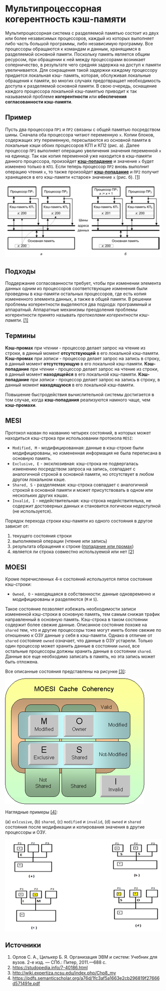 # Мультипроцессорная когерентность кэш-памяти

Мультипроцессорная система с разделяемой памятью состоит из двух или более независимых процессоров, каждый из которых выполняет либо часть большой программы, либо независимую программу. Все процессоры обращаются к командам и данным, хранящимся в разделяемой основной памяти. Поскольку память является общим ресурсом, при обращении к ней между процессорами возникает соперничество, в результате чего средняя задержка на доступ к памяти увеличивается. Для сокращения такой задержки каждому процессору придается локальная кэш-
память, которая, обслуживая локальные обращения к памяти, во многих случаях предотвращает необходимость доступа к разделяемой основной памяти. В свою очередь, оснащение каждого процессора локальной кэш-памятью приводит к так называемой проблеме **когерентности** или **обеспечения согласованности кэш-памяти**.

## Пример

Пусть два процессора `ПР1` и `ПР2` связаны с общей памятью посредством шины. Сначала оба процессора читают переменную `x`. Копии блоков,
содержащих эту переменную, пересылаются из основной памяти в локальные кэши обоих процессоров КП1 и КП2 (рис. а). Далее процессор `ПР1` выполняет операцию увеличения значения переменной `x` на единицу. Так как копия переменной уже находится в кэш-памяти данного процессора, произойдет [**кэш-попадание**](#термины) и значение `x` будет изменено только в `КП1`. Если теперь процессор `ПР2` вновь выполнит операцию чтения `x`, то также произойдет [**кэш-попадание**](#термины) и `ПР2` получит хранящееся в его кэш-памяти «старое» значение `x` (рис. б). [[1]](#источники)

![Иллюстрация проблемы когерентности памяти](images/1.png)

## Подходы

Поддержание согласованности требует, чтобы при изменении элемента данных одним из процессоров соответствующие изменения были проведены в кэш-памяти остальных процессоров, где есть копия измененного элемента данных, а также в общей памяти. В решении проблемы когерентности выделяются два подхода: программный и аппаратный. Аппаратные механизмы преодоления проблемы когерентности принято называть _протоколами когерентности кэш-памяти_. [[1]](#источники)

## Термины

**Кэш-промах** при _чтении_ - процессор делает запрос на чтение из строки, в данный момент **отсутствующей** в его локальной кэш-памяти.
**Кэш-промах** при _записи_ - процессор делает запрос на запись в строку, в данный момент **отсутствующую** в его локальной кэш-памяти.
**Кэш-попадание** при _чтении_ - процессор делает запрос на чтение из строки, в данный момент **находящейся** в его локальной кэш-памяти.
**Кэш-попадание** при _записи_ - процессор делает запрос на запись в строку, в данный момент **находящуюся** в его локальной кэш-памяти.

Повышение быстродействия вычислительной системы достигается в том случае, когда **кэш-попадания** реализуются намного чаще, чем **кэш-промахи**.

## MESI

Протокол назван по названию четырех состояний, в которых может находиться кэш-строка при использовании протокола `MESI`:

* `Modified, M` - модифицированная: данные в кэш-строке были модифицированы, но измененная информация не была переписана в основную память.
* `Exclusive, E` - эксклюзивная: кэш-строка не подвергалась изменению посредством запроса на запись, совпадает с аналогичной строкой в основной памяти, но отсутствует в любом другом локальном кэше.
* `Shared, S` - разделяемая: кэш-строка совпадает с аналогичной строкой в основной памяти и может присутствовать в одном или нескольких других кэшах.
* `Invalid, I` - недействительная: кэш-строка недействительна, не содержит достоверных данных и становится логически недоступной (не используется).

Порядок перехода строки кэш-памяти из одного состояния в другое зависит от:

 1. текущего состояния строки
 2. выполняемой операции (чтение или запись)
 3. результата обращения к строке ([попадание или промах](#термины))
 4. является ли строка совместно используемой или нет [[2]](#источники)

## MOESI

Кроме перечисленных 4-х состояний используется пятое состояние кэш-строки:

* `Owned, O` - находящаяся в собственности: данные одновременно и модифицированы и разделяются (`M` и `S`).

Такое состояние позволяет избежать необходимости записи измененной кэш-строки в основную память, тем самым снижая трафик направленный в основную память. Кэш-строка в таком состоянии содержит более свежие данные. Описанное состояние похоже на `shared` тем, что и другие процессоры тоже могут иметь более свежие по отношению к ОЗУ данные у себя в кэш-памяти. Однако в отличие от `shared` состояние `owned` означает, что данные в ОЗУ устарели. Только один процессор может хранить данные в состоянии `owned`, все остальные процессоры должны хранить данные в состоянии `shared`. Данные все еще необходимо записать в память, но эта запись может быть отложена.

Все описанные состояния представлены на рисунке [[3]](#источники):

![Состояния MOESI](images/2.gif)

Наглядные примеры [[4]](#источники):

(a) `exlcusive`, (b) `shared`, (c) `modified` и `invalid`, (d) `owned` и `shared` состояния после модификации и копирования значения в другие процессоры и ОЗУ.

![Состояния MOESI](images/2.png)

## Источники

1. Орлов С. А., Цилькер Б. Я. Организация ЭВМ и систем: Учебник для вузов. 2-е изд. — СПб.: Питер, 2011.—688 с.
2. https://studopedia.info/7-40186.html
3. http://wiki.expertiza.ncsu.edu/index.php/Chp8_my
4. https://pdfs.semanticscholar.org/a76d/1fc3af5a1663e2cb296819f27666d571491e.pdf

